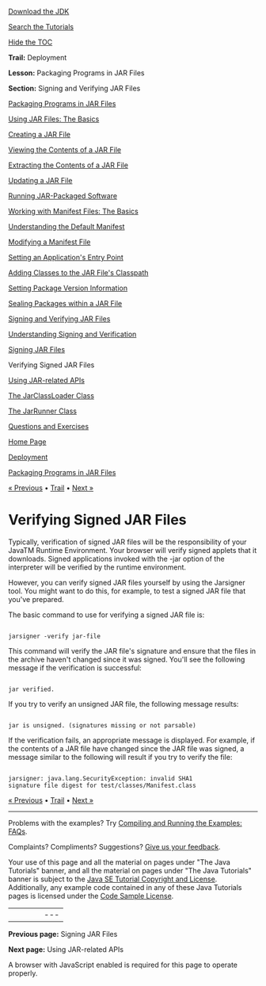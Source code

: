 [Download
the JDK](http://java.sun.com/javase/6/download.jsp)
  
[Search the
Tutorials](../../search.html)
  
[Hide the TOC](javascript:toggleLeft())

**Trail:** Deployment
  
**Lesson:** Packaging Programs in JAR Files
  
**Section:** Signing and Verifying JAR Files

[Packaging Programs in JAR Files](index.html)

[Using JAR Files: The Basics](basicsindex.html)

[Creating a JAR File](build.html)

[Viewing the Contents of a JAR File](view.html)

[Extracting the Contents of a JAR File](unpack.html)

[Updating a JAR File](update.html)

[Running JAR-Packaged Software](run.html)

[Working with Manifest Files: The Basics](manifestindex.html)

[Understanding the Default Manifest](defman.html)

[Modifying a Manifest File](modman.html)

[Setting an Application's Entry Point](appman.html)

[Adding Classes to the JAR File's Classpath](downman.html)

[Setting Package Version Information](packageman.html)

[Sealing Packages within a JAR File](sealman.html)

[Signing and Verifying JAR Files](signindex.html)

[Understanding Signing and Verification](intro.html)

[Signing JAR Files](signing.html)

Verifying Signed JAR Files

[Using JAR-related APIs](apiindex.html)

[The JarClassLoader Class](jarclassloader.html)

[The JarRunner Class](jarrunner.html)

[Questions and Exercises](QandE/questions.html)

[Home Page](../../index.html)
>
[Deployment](../index.html)
>
[Packaging Programs in JAR Files](index.html)

[« Previous](signing.html) • [Trail](../TOC.html) • [Next »](apiindex.html)

# Verifying Signed JAR Files

Typically, verification of signed JAR files will be the
responsibility of your JavaTM
Runtime Environment.
Your browser will verify signed applets that it downloads. Signed applications invoked with the -jar option of the interpreter will be verified by the runtime environment.

However, you can verify signed JAR files yourself by using
the Jarsigner tool. You might want to do this, for example,
to test a signed JAR file that you've prepared.

The basic command to use for verifying a signed JAR file is:

```

jarsigner -verify jar-file

```

This command will verify the JAR file's signature and ensure that
the files in the archive haven't changed since it was signed. You'll
see the following message if the verification is successful:

```

jar verified.

```

If you try to verify an unsigned JAR file, the following message results:

```

jar is unsigned. (signatures missing or not parsable)

```

If the verification fails, an appropriate message is displayed.
For example, if the contents of a JAR file have changed since
the JAR file was signed, a message similar to the following will
result if you try to verify the file:

```

jarsigner: java.lang.SecurityException: invalid SHA1 
signature file digest for test/classes/Manifest.class

```

[« Previous](signing.html)
•
[Trail](../TOC.html)
•
[Next »](apiindex.html)

---

Problems with the examples? Try [Compiling and Running
the Examples: FAQs](../../information/run-examples.html).
  
Complaints? Compliments? Suggestions? [Give
us your feedback](http://download.oracle.com/javase/feedback.html).

Your use of this page and all the material on pages under "The Java Tutorials" banner,
and all the material on pages under "The Java Tutorials" banner is subject to the [Java SE Tutorial Copyright
and License](../../information/license.html).
Additionally, any example code contained in any of these Java
Tutorials pages is licensed under the
[Code
Sample License](http://developers.sun.com/license/berkeley_license.html).

|  |  |  |  |  |
| --- | --- | --- | --- | --- |
| |  |  | | --- | --- | | duke image | Oracle logo | | [About Oracle](http://www.oracle.com/us/corporate/index.html) | [Oracle Technology Network](http://www.oracle.com/technology/index.html) | [Terms of Service](https://www.samplecode.oracle.com/servlets/CompulsoryClickThrough?type=TermsOfService) | Copyright © 1995, 2011 Oracle and/or its affiliates. All rights reserved. |

**Previous page:** Signing JAR Files
  
**Next page:** Using JAR-related APIs




A browser with JavaScript enabled is required for this page to operate properly.